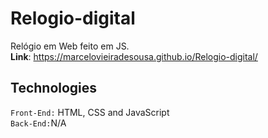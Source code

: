 # Relogio-digital
Relógio em Web feito em JS.
 <br/>
**Link**: https://marcelovieiradesousa.github.io/Relogio-digital/

## Technologies
<code>Front-End:</code> HTML, CSS and JavaScript <br/>
<code>Back-End:</code>N/A
